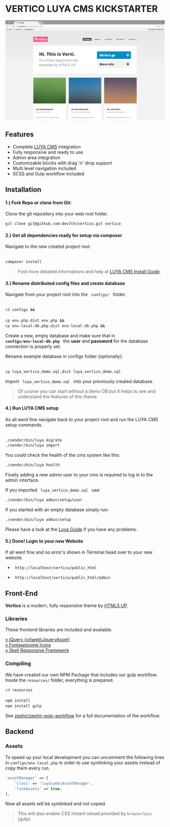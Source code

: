 # VERTICO LUYA CMS KICKSTARTER

<img src="vertico_screenshot.png" />

## Features

* Complete [LUYA CMS](https://luya.io) integration
* Fully responsive and ready to use
* Admin area integration
* Customizable blocks with drag 'n' drop support 
* Multi level navigation included
* SCSS and Gulp worklfow included


## Installation

#### 1.) Fork Repo or clone from Git:

Clone the git repository into your web root folder.

```sh
git clone git@github.com:dev7ch/vertico.git vertico

```


#### 2.) Get all dependencies ready for setup via composer

Navigate to the new created project root.


```sh

composer install

```

> Find more detailed informations and help at [ LUYA CMS Install Guide](https://luya.io/guide/install).


#### 3.) Rename distributed config files and create database

Navigate from your project root into the <code> configs/ </code> folder.


```sh

cd configs &&

cp env.php.dist env.php &&
cp env-local-db.php.dist env-local-db.php &&

```

Create a new, empty database and make sure that in <code><b> configs/env-local-db.php </b></code> the <b>user</b> and <b>password</b> for the database connection is properly set.

Rename example database in configs folder (optionally):

```sh

cp luya_vertico_demo.sql.dist luya_vertico_demo.sql

```

Import <code> luya_vertico_demo.sql </code> into your previously created database.

> Of course you can start without a demo DB but it helps to see and understand the features of this theme.


#### 4.) Run LUYA CMS setup

As all went fine navigate back to your project root and run the LUYA CMS setup commands.

```sh

./vendor/bin/luya migrate
./vendor/bin/luya import

```

You could check the health of the cms system  like this:

```sh
./vendor/bin/luya health

```

Finally adding a new admin user to your cms is required to log in to the admin interface.


If you imported <code> luya_vertico_demo.sql </code> use:

```sh 
./vendor/bin/luya admin/setup/user

```

If you started with an empty database simply run:


```sh 
./vendor/bin/luya admin/setup

```

Please have a look at the [Luya Guide](https://luya.io/guide) if you have any problems.


#### 5.) Done! Login to your new Website

If all went fine and no error's shown in Terminal head over to your 
new website.


- <code> http://localhost/vertico/public_html </code>

- <code> http://localhost/vertico/public_html/admin </code>


## Front-End

<b>Vertico</b> is a modern, fully responsive theme by <a href="https://html5up.net">HTML5 UP</a>.  


### Libraries

These frontend libraries are included and available.

[» jQuery (yii\web\JqueryAsset)](http://www.yiiframework.com/doc-2.0/yii-web-jqueryasset.html)  
[» Fontawesome Icons](http://fontawesome.io/)  
[» Skell Responsive Framework](https://github.com/ajlkn/skel)  


### Compiling

We have created our own NPM Package that includes our gulp workflow.  
Inside the `resources/` folder, everything is prepared.

```sh
cd resources

npm install 
npm install gulp

```

See [zephir/zephir-gulp-workflow](https://github.com/zephir/zephir-gulp-workflow) for a full documentation of the workflow.

## Backend

### Assets

To speed up your local development you can uncomment the following lines in `configs/env-local.php` in order to use symlinking your assets instead of copy them every run.

```php
'assetManager' => [
    'class' => 'luya\web\AssetManager',
    'linkAssets' => true,
],
```

Now all assets will be symlinked and not copied.

> This will also enable CSS instant reload provided by `browserSync` (gulp).
